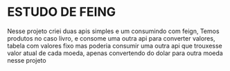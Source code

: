 # ESTUDO DE FEING

Nesse projeto criei duas apis simples e um consumindo com feign, Temos produtos no caso livro, e consome uma outra api para converter valores, tabela com valores fixo mas poderia consumir uma outra api que trouxesse valor atual de cada moeda, apenas convertendo do dolar para outra moeda nesse projeto
